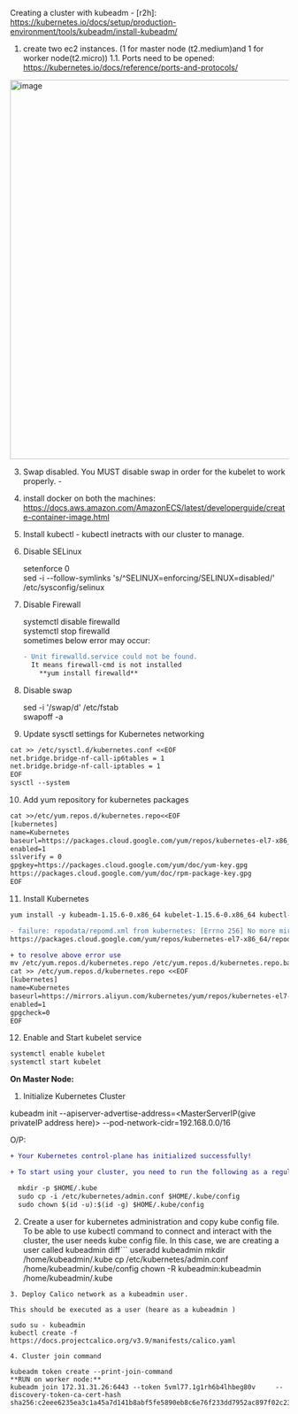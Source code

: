 Creating a cluster with kubeadm - 
[r2h]: https://kubernetes.io/docs/setup/production-environment/tools/kubeadm/install-kubeadm/

1. create two ec2 instances. (1 for master node (t2.medium)and 1 for worker node(t2.micro))
1.1. Ports need to be opened:
  https://kubernetes.io/docs/reference/ports-and-protocols/ 
  <img width="686" alt="image" src="https://user-images.githubusercontent.com/25228357/164200818-632665df-26ce-44ea-b671-ce6c3ba30c3a.png">

3. Swap disabled. You MUST disable swap in order for the kubelet to work properly. - 
4. install docker on both the machines:
   https://docs.aws.amazon.com/AmazonECS/latest/developerguide/create-container-image.html
5. Install kubectl - kubectl inetracts with our cluster to manage.

6. Disable SELinux

    setenforce 0 <br />
    sed -i --follow-symlinks 's/^SELINUX=enforcing/SELINUX=disabled/' /etc/sysconfig/selinux
7. Disable Firewall

    systemctl disable firewalld <br />
    systemctl stop firewalld <br />
    sometimes below error may occur: <br />
    ```diff 
    - Unit firewalld.service could not be found.
      It means firewall-cmd is not installed
        **yum install firewalld**
8. Disable swap

    sed -i '/swap/d' /etc/fstab <br />
    swapoff -a
9. Update sysctl settings for Kubernetes networking
```diff 
cat >> /etc/sysctl.d/kubernetes.conf <<EOF
net.bridge.bridge-nf-call-ip6tables = 1
net.bridge.bridge-nf-call-iptables = 1
EOF
sysctl --system
```                                               
 10. Add yum repository for kubernetes packages
 ```diff                                     
cat >>/etc/yum.repos.d/kubernetes.repo<<EOF
[kubernetes]
name=Kubernetes
baseurl=https://packages.cloud.google.com/yum/repos/kubernetes-el7-x86_64
enabled=1
sslverify = 0
gpgkey=https://packages.cloud.google.com/yum/doc/yum-key.gpg
https://packages.cloud.google.com/yum/doc/rpm-package-key.gpg
EOF

  ```
  11. Install Kubernetes
  ```diff 
yum install -y kubeadm-1.15.6-0.x86_64 kubelet-1.15.6-0.x86_64 kubectl-1.15.6-0.x86_64
```

```diff
- failure: repodata/repomd.xml from kubernetes: [Errno 256] No more mirrors to try.
https://packages.cloud.google.com/yum/repos/kubernetes-el7-x86_64/repodata/repomd.xml: [Errno -1] repomd.xml signature could not be verified for kubernetes
```
```diff
+ to resolve above error use
mv /etc/yum.repos.d/kubernetes.repo /etc/yum.repos.d/kubernetes.repo.bak
cat >> /etc/yum.repos.d/kubernetes.repo <<EOF
[kubernetes]
name=Kubernetes
baseurl=https://mirrors.aliyun.com/kubernetes/yum/repos/kubernetes-el7-x86_64/
enabled=1
gpgcheck=0
EOF
```

12. Enable and Start kubelet service
```diff
systemctl enable kubelet
systemctl start kubelet
```
**On Master Node:**
1. Initialize Kubernetes Cluster

kubeadm init --apiserver-advertise-address=<MasterServerIP(give privateIP address here)> --pod-network-cidr=192.168.0.0/16

O/P: 
```diff
+ Your Kubernetes control-plane has initialized successfully!

+ To start using your cluster, you need to run the following as a regular user:(so create the user first following step 2

  mkdir -p $HOME/.kube
  sudo cp -i /etc/kubernetes/admin.conf $HOME/.kube/config
  sudo chown $(id -u):$(id -g) $HOME/.kube/config
```
2. Create a user for kubernetes administration and copy kube config file.
To be able to use kubectl command to connect and interact with the cluster, the user needs kube config file.
In this case, we are creating a user called kubeadmin
diff```
useradd kubeadmin 
mkdir /home/kubeadmin/.kube
cp /etc/kubernetes/admin.conf /home/kubeadmin/.kube/config
chown -R kubeadmin:kubeadmin /home/kubeadmin/.kube
```
3. Deploy Calico network as a kubeadmin user.

This should be executed as a user (heare as a kubeadmin )

sudo su - kubeadmin 
kubectl create -f https://docs.projectcalico.org/v3.9/manifests/calico.yaml

4. Cluster join command

kubeadm token create --print-join-command
**RUN on worker node:**
kubeadm join 172.31.31.26:6443 --token 5vml77.1g1rh6b4lhbeg80v     --discovery-token-ca-cert-hash sha256:c2eee6235ea3c1a45a7d141b8abf5fe5890eb8c6e76f233dd7952ac897f02c23

  
